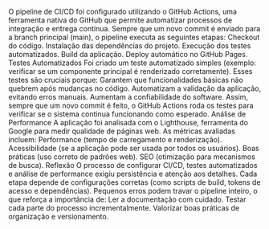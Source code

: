O pipeline de CI/CD
 foi configurado utilizando o GitHub Actions, uma ferramenta nativa do GitHub que permite automatizar processos de integração e entrega contínua.
Sempre que um novo commit é enviado para a branch principal (main), o pipeline executa as seguintes etapas:
Checkout do código.
Instalação das dependências do projeto.
Execução dos testes automatizados.
Build da aplicação.
Deploy automático no GitHub Pages.
Testes Automatizados
Foi criado um teste automatizado simples (exemplo: verificar se um componente principal é renderizado corretamente).
Esses testes são cruciais porque:
Garantem que funcionalidades básicas não quebrem após mudanças no código.
Automatizam a validação da aplicação, evitando erros manuais.
Aumentam a confiabilidade do software.
Assim, sempre que um novo commit é feito, o GitHub Actions roda os testes para verificar se o sistema continua funcionando como esperado.
Análise de Performance
A aplicação foi analisada com o Lighthouse, ferramenta do Google para medir qualidade de páginas web.
As métricas avaliadas incluem:
Performance (tempo de carregamento e renderização).
Acessibilidade (se a aplicação pode ser usada por todos os usuários).
Boas práticas (uso correto de padrões web).
SEO (otimização para mecanismos de busca).
Reflexão
O processo de configurar CI/CD, testes automatizados e análise de performance exigiu persistência e atenção aos detalhes.
Cada etapa depende de configurações corretas (como scripts de build, tokens de acesso e dependências). Pequenos erros podem travar o pipeline inteiro, o que reforça a importância de:
Ler a documentação com cuidado.
Testar cada parte do processo incrementalmente.
Valorizar boas práticas de organização e versionamento.

